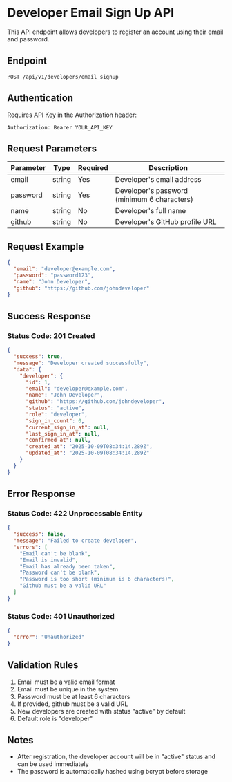 # Developer Email Sign Up API

This API endpoint allows developers to register an account using their email and password.

## Endpoint

```
POST /api/v1/developers/email_signup
```

## Authentication

Requires API Key in the Authorization header:
```
Authorization: Bearer YOUR_API_KEY
```

## Request Parameters

| Parameter | Type   | Required | Description |
|-----------|--------|----------|-------------|
| email     | string | Yes      | Developer's email address |
| password  | string | Yes      | Developer's password (minimum 6 characters) |
| name      | string | No       | Developer's full name |
| github    | string | No       | Developer's GitHub profile URL |

## Request Example

```json
{
  "email": "developer@example.com",
  "password": "password123",
  "name": "John Developer",
  "github": "https://github.com/johndeveloper"
}
```

## Success Response

### Status Code: 201 Created

```json
{
  "success": true,
  "message": "Developer created successfully",
  "data": {
    "developer": {
      "id": 1,
      "email": "developer@example.com",
      "name": "John Developer",
      "github": "https://github.com/johndeveloper",
      "status": "active",
      "role": "developer",
      "sign_in_count": 0,
      "current_sign_in_at": null,
      "last_sign_in_at": null,
      "confirmed_at": null,
      "created_at": "2025-10-09T08:34:14.289Z",
      "updated_at": "2025-10-09T08:34:14.289Z"
    }
  }
}
```

## Error Response

### Status Code: 422 Unprocessable Entity

```json
{
  "success": false,
  "message": "Failed to create developer",
  "errors": [
    "Email can't be blank",
    "Email is invalid",
    "Email has already been taken",
    "Password can't be blank",
    "Password is too short (minimum is 6 characters)",
    "Github must be a valid URL"
  ]
}
```

### Status Code: 401 Unauthorized

```json
{
  "error": "Unauthorized"
}
```

## Validation Rules

1. Email must be a valid email format
2. Email must be unique in the system
3. Password must be at least 6 characters
4. If provided, github must be a valid URL
5. New developers are created with status "active" by default
6. Default role is "developer"

## Notes

- After registration, the developer account will be in "active" status and can be used immediately
- The password is automatically hashed using bcrypt before storage



